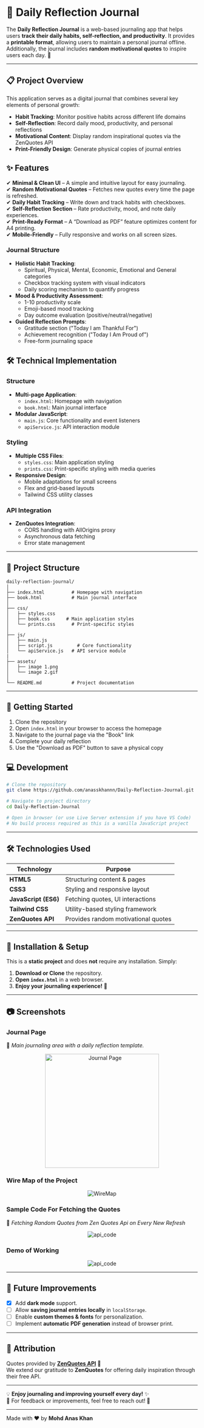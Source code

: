 # 📝 Daily Reflection Journal

The **Daily Reflection Journal** is a web-based journaling app that helps users **track their daily habits, self-reflection, and productivity**. It provides a **printable format**, allowing users to maintain a personal journal offline. Additionally, the journal includes **random motivational quotes** to inspire users each day. 🚀

---
## 📋 Project Overview

This application serves as a digital journal that combines several key elements of personal growth:
- **Habit Tracking**: Monitor positive habits across different life domains
- **Self-Reflection**: Record daily mood, productivity, and personal reflections
- **Motivational Content**: Display random inspirational quotes via the ZenQuotes API
- **Print-Friendly Design**: Generate physical copies of journal entries



## **✨ Features**
✔ **Minimal & Clean UI** – A simple and intuitive layout for easy journaling.  
✔ **Random Motivational Quotes** – Fetches new quotes every time the page is refreshed.  
✔ **Daily Habit Tracking** – Write down and track habits with checkboxes.  
✔ **Self-Reflection Section** – Rate productivity, mood, and note daily experiences.  
✔ **Print-Ready Format** – A “Download as PDF” feature optimizes content for A4 printing.  
✔ **Mobile-Friendly** – Fully responsive and works on all screen sizes.  

### Journal Structure
- **Holistic Habit Tracking**:
  - Spiritual, Physical, Mental, Economic, Emotional and General categories
  - Checkbox tracking system with visual indicators
  - Daily scoring mechanism to quantify progress
- **Mood & Productivity Assessment**:
  - 1-10 productivity scale
  - Emoji-based mood tracking
  - Day outcome evaluation (positive/neutral/negative)
- **Guided Reflection Prompts**:
  - Gratitude section ("Today I am Thankful For")
  - Achievement recognition ("Today I Am Proud of")
  - Free-form journaling space

## 🛠️ Technical Implementation

### Structure
- **Multi-page Application**:
  - `index.html`: Homepage with navigation
  - `book.html`: Main journal interface
- **Modular JavaScript**:
  - `main.js`: Core functionality and event listeners
  - `apiService.js`: API interaction module

### Styling
- **Multiple CSS Files**:
  - `styles.css`: Main application styling
  - `prints.css`: Print-specific styling with media queries
- **Responsive Design**:
  - Mobile adaptations for small screens
  - Flex and grid-based layouts
  - Tailwind CSS utility classes

### API Integration
- **ZenQuotes Integration**:
  - CORS handling with AllOrigins proxy
  - Asynchronous data fetching
  - Error state management

---

## **📂 Project Structure**
```
daily-reflection-journal/
│
├── index.html          # Homepage with navigation
├── book.html           # Main journal interface
│
├── css/
│   ├── styles.css
│   ├── book.css      # Main application styles
│   └── prints.css      # Print-specific styles
│
├── js/
│   ├── main.js
│   ├── script.js         # Core functionality
│   └── apiService.js   # API service module
|
├── assets/
│   ├── image 1.png  
│   └── image 2.gif  
│
└── README.md           # Project documentation
```


---
## 🚀 Getting Started

1. Clone the repository
2. Open `index.html` in your browser to access the homepage
3. Navigate to the journal page via the "Book" link
4. Complete your daily reflection
5. Use the "Download as PDF" button to save a physical copy

## 💻 Development

```bash
# Clone the repository
git clone https://github.com/anasskhannn/Daily-Reflection-Journal.git

# Navigate to project directory
cd Daily-Reflection-Journal

# Open in browser (or use Live Server extension if you have VS Code)
# No build process required as this is a vanilla JavaScript project
```

---

## **🛠 Technologies Used**
| Technology      | Purpose |
|----------------|---------|
| **HTML5**      | Structuring content & pages |
| **CSS3**       | Styling and responsive layout |
| **JavaScript (ES6)** | Fetching quotes, UI interactions |
| **Tailwind CSS** | Utility-based styling framework |
| **ZenQuotes API** | Provides random motivational quotes |

---

## **🔧 Installation & Setup**
This is a **static project** and does **not** require any installation. Simply:
1. **Download or Clone** the repository.
2. **Open `index.html`** in a web browser.
3. **Enjoy your journaling experience!** 🎯

---

## **📷 Screenshots**

### **Journal Page**
📌 *Main journaling area with a daily reflection template.*

<div align="center">
    <img src="assets/00001.jpg" alt="Journal Page" width="300" />
</div>

### **Wire Map of the Project**
<div align="center">
    <img src="assets/Wire Map of Habit Tracker.svg" alt="WireMap"/>
</div>

### **Sample Code For Fetching the Quotes**
📌 *Fetching Random Quotes from Zen Quotes Api on Every New Refresh*
<div align="center">
    <img src="assets/code.png" alt="api_code"/>
</div>

### **Demo of Working**
<div align="center">
    <img src="assets/Demo of Journal Page.gif" alt="api_code"/>
</div>

---

## **🌟 Future Improvements**
- [X] Add **dark mode** support.  
- [ ] Allow **saving journal entries locally** in `localStorage`.  
- [ ] Enable **custom themes & fonts** for personalization.  
- [ ] Implement **automatic PDF generation** instead of browser print.  

---

## **📢 Attribution**
Quotes provided by **[ZenQuotes API](https://zenquotes.io/)** 🧘  
We extend our gratitude to **ZenQuotes** for offering daily inspiration through their free API.

---

💡 **Enjoy journaling and improving yourself every day!** ✨  
📧 For feedback or improvements, feel free to reach out! 🚀

---
Made with ❤️ by **Mohd Anas Khan**
